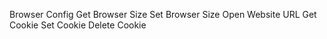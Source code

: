 Browser Config
Get Browser Size
Set Browser Size
Open Website URL
Get Cookie
Set Cookie
Delete Cookie
